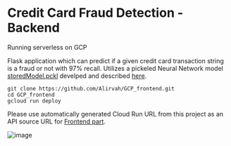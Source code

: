 # Credit Card Fraud Detection - Backend

Running serverless on GCP

Flask application which can predict if a given credit card transaction string is a fraud or not with 97% recall. Utilizes a pickeled Neural Network model [storedModel.pckl](https://github.com/Alirvah/GCP_backend/blob/main/storedModel.pckl) develped and described [here](https://www.kaggle.com/code/jdelamorena/recall-97-by-using-undersampling-neural-network).

```
git clone https://github.com/Alirvah/GCP_frontend.git
cd GCP_frontend
gcloud run deploy
```

Please use automatically generated Cloud Run URL from this project as an API source URL for [Frontend part](https://github.com/Alirvah/GCP_frontend).

![image](https://user-images.githubusercontent.com/37639059/166879038-6cc0e23c-d88a-4cfd-a09c-c9bdf32b2c16.png)

